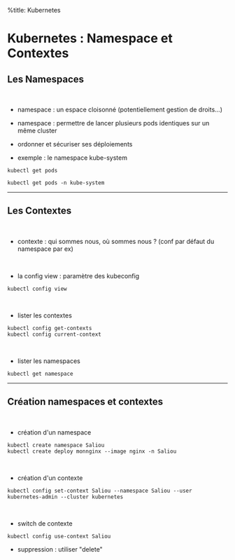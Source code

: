 %title: Kubernetes 


# Kubernetes : Namespace et Contextes


## Les Namespaces


<br>

* namespace : un espace cloisonné (potentiellement gestion de droits...)


* namespace : permettre de lancer plusieurs pods identiques sur un même cluster


* ordonner et sécuriser ses déploiements


* exemple : le namespace kube-system


```
kubectl get pods

kubectl get pods -n kube-system
```

----------------------------------------------------------------------------------


## Les Contextes


<br>

* contexte : qui sommes nous, où sommes nous ? (conf par défaut du namespace par ex)


<br>

* la config view : paramètre des kubeconfig

```
kubectl config view
```

<br>

* lister les contextes

```
kubectl config get-contexts
kubectl config current-context    
```

<br>

* lister les namespaces

```
kubectl get namespace
```


---------------------------------------------------------------------------


## Création namespaces et contextes


<br>

* création d'un namespace

```
kubectl create namespace Saliou
kubectl create deploy monnginx --image nginx -n Saliou
```

<br>

* création d'un contexte

```
kubectl config set-context Saliou --namespace Saliou --user kubernetes-admin --cluster kubernetes
```

<br>

* switch de contexte

```
kubectl config use-context Saliou
```

* suppression : utiliser "delete"


